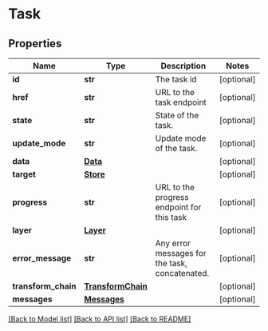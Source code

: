 # Task

## Properties
Name | Type | Description | Notes
------------ | ------------- | ------------- | -------------
**id** | **str** | The task id | [optional] 
**href** | **str** | URL to the task endpoint | [optional] 
**state** | **str** | State of the task. | [optional] 
**update_mode** | **str** | Update mode of the task. | [optional] 
**data** | [**Data**](Data.md) |  | [optional] 
**target** | [**Store**](Store.md) |  | [optional] 
**progress** | **str** | URL to the progress endpoint for this task | [optional] 
**layer** | [**Layer**](Layer.md) |  | [optional] 
**error_message** | **str** | Any error messages for the task, concatenated. | [optional] 
**transform_chain** | [**TransformChain**](TransformChain.md) |  | [optional] 
**messages** | [**Messages**](Messages.md) |  | [optional] 

[[Back to Model list]](../README.md#documentation-for-models) [[Back to API list]](../README.md#documentation-for-api-endpoints) [[Back to README]](../README.md)



